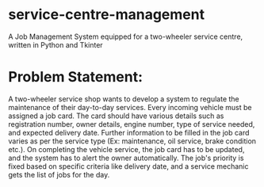 # service-centre-management

A Job Management System equipped for a two-wheeler service centre, written in Python and Tkinter

# Problem Statement:

A two-wheeler service shop wants to develop a system to regulate the maintenance of their day-to-day services. Every incoming vehicle must be assigned a job card. The card should have various details such as registration number, owner details, engine number, type of service needed, and expected delivery date. Further information to be filled in the job card varies as per the service type (Ex: maintenance, oil service, brake condition etc.). On completing the vehicle service, the job card has to be updated, and the system has to alert the owner automatically. The job's priority is fixed based on specific criteria like delivery date, and a service mechanic gets the list of jobs for the day. 

